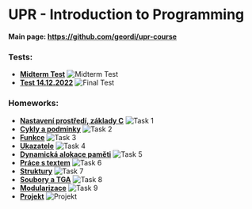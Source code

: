 # UPR - Introduction to Programming

**Main page: https://github.com/geordi/upr-course**

### Tests:
* **[Midterm Test](https://github.com/patrick11514/VSB/tree/main/UPR/Test1)**
![Midterm Test](https://upload.patrick115.eu/screenshot/kelvin_t1.png)
* **[Test 14.12.2022](https://github.com/patrick11514/VSB/tree/main/UPR/Test2)**
![Final Test](https://upload.patrick115.eu/screenshot/kelvin_t2.png)

### Homeworks:
* **[Nastavení prostředí, základy C](https://github.com/patrick11514/VSB/tree/main/UPR/Ukol1)**
![Task 1](http://upload.patrick115.eu/screenshot/kelvin_h1.png)
* **[Cykly a podmínky](https://github.com/patrick11514/VSB/tree/main/UPR/Ukol2)**
![Task 2](http://upload.patrick115.eu/screenshot/kelvin_h2.png)
* **[Funkce](https://github.com/patrick11514/VSB/tree/main/UPR/Ukol3)**
![Task 3](https://upload.patrick115.eu/screenshot/kelvin_h3.png)
* **[Ukazatele](https://github.com/patrick11514/VSB/tree/main/UPR/Ukol4)**
![Task 4](https://upload.patrick115.eu/screenshot/kelvin_h4.png)
* **[Dynamická alokace paměti](https://github.com/patrick11514/VSB/tree/main/UPR/Ukol5)**
![Task 5](https://upload.patrick115.eu/screenshot/kelvin_h5.png)
* **[Práce s textem](https://github.com/patrick11514/VSB/tree/main/UPR/Ukol6)**
![Task 6](https://upload.patrick115.eu/screenshot/kelvin_h6.png)
* **[Struktury](https://github.com/patrick11514/VSB/tree/main/UPR/Ukol7)**
![Task 7](https://upload.patrick115.eu/screenshot/kelvin_h7.png)
* **[Soubory a TGA](https://github.com/patrick11514/VSB/tree/main/UPR/Ukol8)**
![Task 8](https://upload.patrick115.eu/screenshot/kelvin_h8.png)
* **[Modularizace](https://github.com/patrick11514/VSB/tree/main/UPR/Ukol9)**
![Task 9](https://upload.patrick115.eu/screenshot/kelvin_h9.png)
* **[Projekt](https://github.com/patrick11514/VSB/tree/main/UPR/Projekt)**
![Projekt](https://upload.patrick115.eu/screenshot/kelvin_projekt.png)